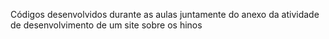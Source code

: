 Códigos desenvolvidos durante as aulas juntamente do anexo da atividade de desenvolvimento de um site sobre os hinos
